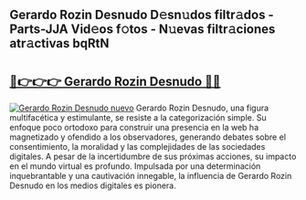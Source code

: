## Gerardo Rozin Desnudo D𝚎sn𝚞dos filtr𝚊dos - Parts-JJA Vid𝚎os f𝚘tos - N𝚞evas filtr𝚊ciones atr𝚊ctivas bqRtN

# <h2><a href="http://mb9u1cj.tromn.icu/?c=Gerardo+Rozin+Desnudo">🔗👉👉👉 Gerardo Rozin Desnudo 🔗🔗</a></h2>

[![Gerardo Rozin Desnudo nuevo](https://i.imgur.com/pEAQMta.gif)](http://mb9u1cj.tromn.icu/?c=Gerardo+Rozin+Desnudo)
Gerardo Rozin Desnudo, una figura multifacética y estimulante, se resiste a la categorización simple. Su enfoque poco ortodoxo para construir una presencia en la web ha magnetizado y ofendido a los observadores, generando debates sobre el consentimiento, la moralidad y las complejidades de las sociedades digitales. A pesar de la incertidumbre de sus próximas acciones, su impacto en el mundo virtual es profundo. Impulsada por una determinación inquebrantable y una cautivación innegable, la influencia de Gerardo Rozin Desnudo en los medios digitales es pionera.
